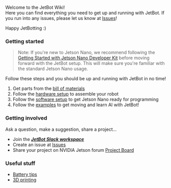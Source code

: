 Welcome to the JetBot Wiki!  
Here you can find everything you need to get up and running with JetBot. 
If you run into any issues, please let us know at [Issues](https://github.com/NVIDIA-AI-IOT-private/jetbot/issues)!

Happy JetBotting :)

### Getting started

> Note:  If you're new to Jetson Nano, we recommend following the [Getting Started with Jetson Nano Developer Kit](https://developer.nvidia.com/embedded/learn/get-started-jetson-nano-devkit) before moving forward with the JetBot setup.  This will make sure you're familiar with the standard Jetson Nano usage.

Follow these steps and you should be up and running with JetBot in no time!

1. Get parts from the [bill of materials](bill-of-materials)
2. Follow the [hardware setup](hardware-setup) to assemble your robot
3. Follow the [software setup](software-setup) to get Jetson Nano ready for programming
4. Follow the [examples](examples) to get moving and learn AI with JetBot!

### Getting involved

Ask a question, make a suggestion, share a project...

* Join the ***[JetBot Slack workspace](https://jetbot.slack.com/)***
* Create an issue at [Issues](https://github.com/NVIDIA-AI-IOT-private/jetbot/issues)
* Share your project on NVIDIA Jetson forum [Project Board](https://devtalk.nvidia.com/default/board/139/jetson-embedded-systems/)

### Useful stuff

* [Battery tips](battery-tips)
* [3D printing](3D-printing)